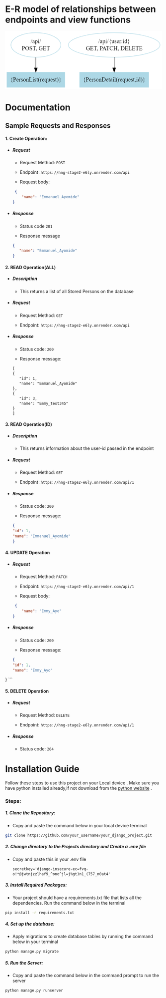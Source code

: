 # E-R model of relationships between endpoints and view functions
![e-r model](https://github.com/EmmanuelAyomide1/HNG/blob/main/ERmodel/graphviz.png?raw=true "e-r model")
# Documentation
## Sample Requests and Responses
#### 1. Create Operation:
+ ##### Request
	+ Request Method: `POST`
	
	+ Endpoint :`https://hng-stage2-e6ly.onrender.com/api` 
	
    + Request body: 
	```json
	 {
        "name": "Emmanuel_Ayomide"
    }
	```
+ ##### Response
    + Status code `201`
	
    + Response message
     ```json
     {
        "name": "Emmanuel_Ayomide"
    }
  ```

#### 2. READ Operation(ALL)
+ ##### Description
  + This returns a list of all Stored Persons on the database
+ ##### Request
	+ Request Method: `GET`
	
	+ Endpoint: `https://hng-stage2-e6ly.onrender.com/api` 
	
+ ##### Response
    + Status code: `200`
	
    + Response message:
     ```
     [
    {
        "id": 1,
        "name": "Emmanuel_Ayomide"
    },
    {
        "id": 3,
        "name": "Emmy_test345"
    }
    ]
  ```

#### 3.  READ Operation(ID)
+ ##### Description
  + This returns information about the user-id passed in the endpoint
+ ##### Request
	+ Request Method: `GET`
	
	+ Endpoint :`https://hng-stage2-e6ly.onrender.com/api/1` 
	
+ ##### Response
    + Status code: `200`
	
    + Response message:
     ```json
   {
    "id": 1,
    "name": "Emmanuel_Ayomide"
    }
   ```

#### 4. UPDATE Operation
+ ##### Request
	+ Request Method: `PATCH`
	
	+ Endpoint: `https://hng-stage2-e6ly.onrender.com/api/1` 
	
	+ Request body: 
	```json
	 {
        "name": "Emmy_Ayo"
    }
  ```
+ ##### Response

    + Status code: `200`
	
    + Response message:
     ```json
   {
    "id": 1,
    "name": "Emmy_Ayo"
}
    ```

#### 5.  DELETE Operation
+ ##### Request
	+ Request Method: `DELETE`
	
	+ Endpoint: `https://hng-stage2-e6ly.onrender.com/api/1` 
	
+ ##### Response
    + Status code: `204`


# Installation Guide
Follow these steps to use this project on your Local device . Make sure you have python installed already,if not download from the [python website](http://www.python.org/downloads/ "python website") .
### Steps:
##### 1.  Clone the Repository:
+ Copy and paste the command below in your local device terminal

 ```bash
git clone https://github.com/your_username/your_django_project.git
```

##### 2. Change directory to  the Projects  directory and Create a .env file 
+ Copy and paste this in your .env file

     ```plaintext
  secretkey='django-insecure-ec=fvq-o!*@jwtnjzzlhaf9_^ono^jl=j%gt)n1_(757_n0at4'
   ```

##### 3. Install Required Packages: 
+ Your project should have a requirements.txt file that lists all the dependencies. Run the command below in the terminal

 ```bash
pip install -r requirements.txt
```

##### 4. Set up the database:
+ Apply migrations to create database tables by running the command below in your terminal

 ```bash
python manage.py migrate
```

##### 5. Run the Server:
+ Copy and paste the command below in the command prompt to run the server

 ```bash
python manage.py runserver
```